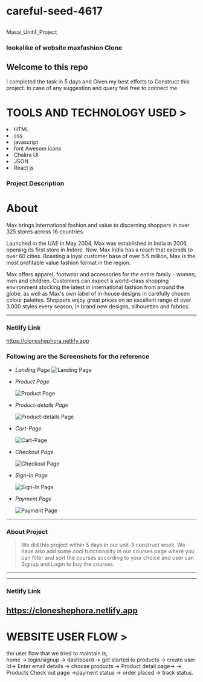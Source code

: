 # careful-seed-4617
## 

Masai_Unit4_Project


###  lookalike of website <span>maxfashion Clone<span>
<h2>Welcome to this repo</h2>

I completed the task in 5 days and Given my
 best efforts to Construct this project.
In case of any suggestion and query feel free to connect me.

 <h1>TOOLS AND TECHNOLOGY USED ></h1>
  <li>HTML</li>
  <li>css</li>
<li>javascript</li>  
<li>font Awesom icons</li>
<li>Chakra UI</li>
<li>JSON</li>
<li>React js</li>


### Project Description
 
 
 <h1>About </h1>
Max brings international fashion and value to discerning shoppers in over 325 stores across 16 countries.

Launched in the UAE in May 2004, Max was established in India in 2006, opening its first store in Indore. Now, Max India has a reach that extends to over 60 cities. Boasting a loyal customer base of over 5.5 million, Max is the most profitable value fashion format in the region.

Max offers apparel, footwear and accessories for the entire family - women, men and children. Customers can expect a world-class shopping environment stocking the latest in international fashion from around the globe, as well as Max's own label of in-house designs in carefully chosen colour palettes. Shoppers enjoy great prices on an excellent range of over 3,000 styles every season, in brand new designs, silhouettes and fabrics.

---

### Netlify Link
 
https://cloneshephora.netlify.app



### Following are the Screenshots for the reference

- *Landing Page*
  ![Landing Page](https://miro.medium.com/max/1400/1*UB-C6C9NNV3udcmNFoyOBg.png)

- *Product Page*

  ![Product Page](https://miro.medium.com/max/940/1*5HafmzQ-Z4ySizSHgx_TUQ.png)

- *Product-details Page*

  ![Product-details Page](https://miro.medium.com/max/1400/1*vDtXNb8Ylet-4ikgvHtknQ.png)

- *Cart-Page*

  ![Cart-Page](https://miro.medium.com/max/1400/1*ctMmSn6msr_SwWDU8YTKig.png)

- *Checkout Page*

  ![Checkout Page](https://miro.medium.com/max/1400/1*pQiczrwkoRosV5QUJEr5Vg.png)
  

- *Sign-In Page*

  ![Sign-In Page](https://miro.medium.com/max/1400/1*A2cMBrWWvcafYev5_zC3DA.png)

- *Payment Page*

  ![Payment Page](https://miro.medium.com/max/1400/1*aBg4DT5IG4JAFJ68pwQGqA.png)


---


### About Project

> We did this project within 5 days in our unit-3 construct week.
We have also add some cool functionality in our courses page where 
you can filter and sort the courses according to your choice and user
can Signup and Login to buy the courses.

---

------

### Netlify Link

https://cloneshephora.netlify.app
------
 
<h1>WEBSITE USER FLOW ></h1>

the user flow that we tried to maintain is,
<br/>
home -> login/signup -> dashboard -> get started to products -> create user Id-> Enter email details -> 
choose products -> Product detail page-> -> Products Check out page ->payment status -> order placed -> track status.

